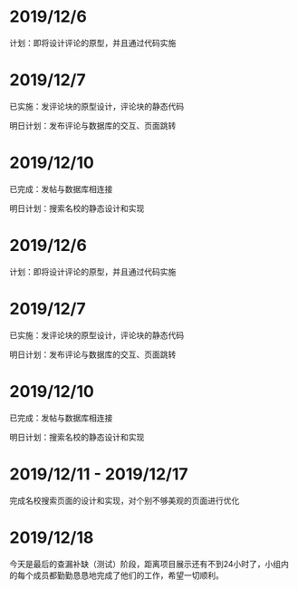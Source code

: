 2019/12/6
==
计划：即将设计评论的原型，并且通过代码实施

2019/12/7
==
已实施：发评论块的原型设计，评论块的静态代码

明日计划：发布评论与数据库的交互、页面跳转

2019/12/10
==
已完成：发帖与数据库相连接

明日计划：搜索名校的静态设计和实现

2019/12/6
==
计划：即将设计评论的原型，并且通过代码实施

2019/12/7
==
已实施：发评论块的原型设计，评论块的静态代码

明日计划：发布评论与数据库的交互、页面跳转

2019/12/10
==
已完成：发帖与数据库相连接

明日计划：搜索名校的静态设计和实现

2019/12/11 - 2019/12/17
==
完成名校搜索页面的设计和实现，对个别不够美观的页面进行优化

2019/12/18
==
今天是最后的查漏补缺（测试）阶段，距离项目展示还有不到24小时了，小组内的每个成员都勤勤恳恳地完成了他们的工作，希望一切顺利。
